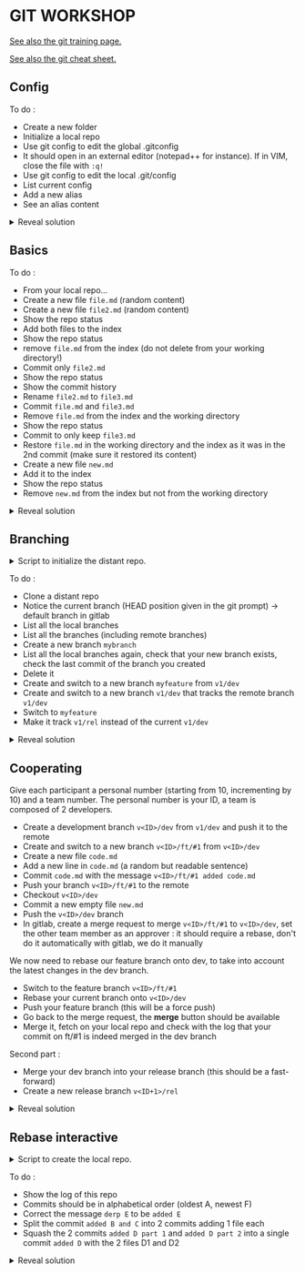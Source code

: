 # GIT WORKSHOP

[See also the git training page.](./git_training.md)

[See also the git cheat sheet.](./git.md)

## Config

To do :

- Create a new folder
- Initialize a local repo
- Use git config to edit the global .gitconfig
- It should open in an external editor (notepad++ for instance). If in VIM, close the file with `:q!`
- Use git config to edit the local .git/config
- List current config
- Add a new alias
- See an alias content

<details>
<summary>Reveal solution</summary>
<p>

```bash
git init
git config --edit
# set notepad++ as your editor :
git config --global core.editor "'C:/Program Files/Notepad++/notepad++.exe' -multiInst -notabbar -nosession -noPlugin"
git config --edit --global
git config --list
git config --global alias.ceg "config --edit --global"
git config alias.ceg
git config core.hooksPath .git/hooks
```

</p>
</details>

## Basics

To do :

- From your local repo...
- Create a new file `file.md` (random content)
- Create a new file `file2.md` (random content)
- Show the repo status
- Add both files to the index
- Show the repo status
- remove `file.md` from the index (do not delete from your working directory!)
- Commit only `file2.md`
- Show the repo status
- Show the commit history
- Rename `file2.md` to `file3.md`
- Commit `file.md` and `file3.md`
- Remove `file.md` from the index and the working directory
- Show the repo status
- Commit to only keep `file3.md`
- Restore `file.md` in the working directory and the index as it was in the 2nd commit (make sure it restored its content)
- Create a new file `new.md`
- Add it to the index
- Show the repo status
- Remove `new.md` from the index but not from the working directory

<details>
<summary>Reveal solution</summary>
<p>

```bash
touch file.md
touch file2.md
git status
git add -- file.md file2.md # or git add --all
git status
git rm --cached -- file.md
git commit
git status
git log
git mv file2.md file3.md
git add file.md
git commit
git rm file.md
git status
git commit
git checkout HEAD~ -- file.md
git touch new.md
git add new.md
git status
git reset -- new.md
```

</p>
</details>

## Branching

<details>
<summary>Script to initialize the distant repo.</summary>
<p>

```bash
git init
echo "repo" > README.md
git checkout -b v1/rel
git add README.md
git commit -m "v1/init"
touch .gitignore
git checkout -b v1/dev
git add .gitignore
git commit -m "v1/init added .gitignore"
git remote add origin <url>
git push origin v1/rel v1/dev
```

</p>
</details>

To do :

- Clone a distant repo
- Notice the current branch (HEAD position given in the git prompt) -> default branch in gitlab
- List all the local branches
- List all the branches (including remote branches)
- Create a new branch `mybranch`
- List all the local branches again, check that your new branch exists, check the last commit of the branch you created
- Delete it
- Create and switch to a new branch `myfeature` from `v1/dev`
- Create and switch to a new branch `v1/dev` that tracks the remote branch `v1/dev`
- Switch to `myfeature`
- Make it track `v1/rel` instead of the current `v1/dev`

<details>
<summary>Reveal solution</summary>
<p>

```bash
git clone <url>
git branch
git branch -av
git branch mybranch
git branch
git branch -d mybranch
git checkout -b myfeature origin/v1/dev
git checkout v1/dev
git checkout myfeature
git branch -u v1/rel
```

</p>
</details>

## Cooperating

Give each participant a personal number (starting from 10, incrementing by 10) and a team number. The personal number is your ID, a team is composed of 2 developers.

- Create a development branch `v<ID>/dev` from `v1/dev` and push it to the remote
- Create and switch to a new branch `v<ID>/ft/#1` from `v<ID>/dev`
- Create a new file `code.md`
- Add a new line in `code.md` (a random but readable sentence)
- Commit `code.md` with the message `v<ID>/ft/#1 added code.md`
- Push your branch `v<ID>/ft/#1` to the remote
- Checkout `v<ID>/dev`
- Commit a new empty file `new.md`
- Push the `v<ID>/dev` branch
- In gitlab, create a merge request to merge `v<ID>/ft/#1` to `v<ID>/dev`, set the other team member as an approver : it should require a rebase, don't do it automatically with gitlab, we do it manually

We now need to rebase our feature branch onto dev, to take into account the latest changes in the dev branch.

- Switch to the feature branch `v<ID>/ft/#1`
- Rebase your current branch onto `v<ID>/dev`
- Push your feature branch (this will be a force push)
- Go back to the merge request, the **merge** button should be available
- Merge it, fetch on your local repo and check with the log that your commit on ft/#1 is indeed merged in the dev branch

Second part :

- Merge your dev branch into your release branch (this should be a fast-forward)
- Create a new release branch `v<ID+1>/rel`

<details>
<summary>Reveal solution</summary>
<p>

```bash
git branch v2/dev origin/v1/dev
git checkout -b v2/ft/#1
echo "my line of code" > code.md
git add code.md
git commit -m "added code.md"

```

</p>
</details>

## Rebase interactive

<details>
<summary>Script to create the local repo.</summary>
<p>

Create a .sh file, copy the following commands in it then execute it with `sh file.sh`.

```bash
git init
touch A
git add --all
git commit -m "added A"
touch B
touch C
git add --all
git commit -m "added B and C"
touch F
git add --all
git commit -m "added F"
touch E
git add --all
git commit -m "derp E"
touch D1
git add --all
git commit -m "added D part 1"
touch D2
git add --all
git commit -m "added D part 2"
```

</p>
</details>

To do :

- Show the log of this repo
- Commits should be in alphabetical order (oldest A, newest F)
- Correct the message `derp E` to be `added E`
- Split the commit `added B and C` into 2 commits adding 1 file each
- Squash the 2 commits `added D part 1` and `added D part 2` into a single commit `added D` with the 2 files D1 and D2

<details>
<summary>Reveal solution</summary>
<p>

```bash
git rebase -i HEAD~5
```

Rebase file :

```text
e 36047e2 added B and C
pick e206ef8 added D part 1
s b05c717 added D part 2
r 4259336 derp E
pick 783b96b added F
```

The rebase stops after applying B and C :

```bash
git log
git rm --cached C
git commit --amend -m "added B"
git add C
git commit -m "added C"
git rebase --continue
```

The rebase stops asking the commit message from squashing D1 and D2 together. Input `added D`.

Finally it stops asking the new message for `derp E`. Input `added E`.

</p>
</details>
